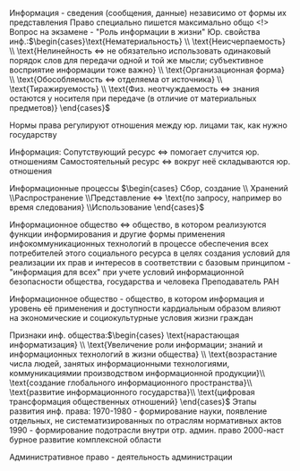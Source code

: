 Информация - сведения (сообщения, данные) независимо от формы их представления
Право специально пишется максимально общо
<!> Вопрос на экзамене - "Роль информации в жизни"
Юр. свойства инф.:$\begin{cases}\text{Нематериальность} \\ \text{Неисчерпаемость} \\ \text{Нелинейность <=> не обязательно использовать одинаковый порядок слов для передачи одной и той же мысли; субъективное восприятие информации тоже важно} \\ \text{Организационная форма} \\ \text{Обособляемость <=> отделяема от источника} \\ \text{Тиражируемость} \\ \text{Физ. неотчуждаемость <=> знания остаются у носителя при передаче (в отличие от материальных предметов)}  \end{cases}$

Нормы права регулируют отношения между юр. лицами так, как нужно государству

Информация:
Сопутствующий ресурс <=> помогает случится юр. отношениям
Самостоятельный ресурс <=> вокруг неё складываются юр. отношения 

Информационные процессы
$\begin{cases} Сбор, создание \\ Хранений \\Распространение  \\Представление <=> \text{по запросу, например во время следования} \\Использование \end{cases}$

Информационное общество <=> общество, в котором реализуются функции информирования и другие формы применения инфокоммуникационных технологий в процессе обеспечения всех потребителей этого социального ресурса в целях создания условий для реализации их прав и интересов в соответствии с базовым принципом - "информация для всех" при учете условий информационной безопасности общества, государства и человека
Преподаватель РАН

Информационное общество - общество, в котором информация и уровень её применения и доступности кардиальным образом влияют на экономические и социокультурные условия жизни граждан

Признаки инф. общества:$\begin{cases} \text{нарастающая информатизация} \\ \text{Увеличение роли информации; знаний и информационных технологий в жизни общества} \\ \text{возрастание числа людей, занятых информационными технологиями, коммуникациямии производством информационной продукции}\\ \text{создание глобального информационного пространства}\\ \text{развитие информационного государства}\\ \text{цифровая трансформация общественных отношений} \end{cases}$
Этапы развития инф. права:
1970-1980 - формирование науки, появление отдельных, не систематизированных по отраслям нормативных актов
1990 - формирование подотрасли внутри отр. админ. право
2000-наст бурное развитие комплексной области

Административное право - деятельность администрации